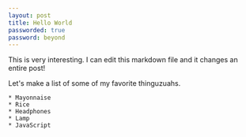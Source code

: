 ```yaml
---
layout: post
title: Hello World
passworded: true
password: beyond
---
```


This is very interesting. I can edit this markdown file and it changes an entire post!

Let's make a list of some of my favorite thinguzuahs.
	
	* Mayonnaise
	* Rice
	* Headphones
	* Lamp
	* JavaScript
	